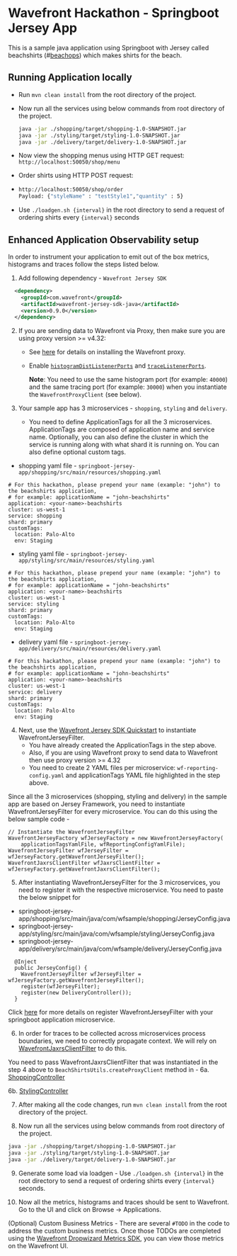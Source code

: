 # Wavefront Hackathon - Springboot Jersey App

This is a sample java application using Springboot with Jersey called beachshirts (#[beachops](https://medium.com/@matthewzeier/thoughts-from-an-operations-wrangler-how-we-use-alerts-to-monitor-wavefront-71329c5e57a8)) 
which makes shirts for the beach. 

## Running Application locally 

- Run `mvn clean install` from the root directory of the project.

- Now run all the services using below commands from root directory of the project.

  ```bash
  java -jar ./shopping/target/shopping-1.0-SNAPSHOT.jar
  java -jar ./styling/target/styling-1.0-SNAPSHOT.jar
  java -jar ./delivery/target/delivery-1.0-SNAPSHOT.jar
  ```

- Now view the shopping menus using HTTP GET request: `http://localhost:50050/shop/menu`

- Order shirts using HTTP POST request:

- ```bash
  http://localhost:50050/shop/order
  Payload: {"styleName" : "testStyle1","quantity" : 5}
  ```

- Use `./loadgen.sh {interval}` in the root directory to send a request of ordering shirts every `{interval}` seconds

## Enhanced Application Observability setup

In order to instrument your application to emit out of the box metrics, histograms and traces follow the steps listed below.

1. Add following dependency - `Wavefront Jersey SDK`

```xml
  <dependency>
    <groupId>com.wavefront</groupId>
    <artifactId>wavefront-jersey-sdk-java</artifactId>
    <version>0.9.0</version>
  </dependency>
```

2. If you are sending data to Wavefront via Proxy, then make sure you are using proxy version >= v4.32:
   * See [here](https://docs.wavefront.com/proxies_installing.html#proxy-installation) for details on installing the Wavefront proxy.
   * Enable [`histogramDistListenerPorts`](https://docs.wavefront.com/proxies_histograms.html) and [`traceListenerPorts`](https://docs.wavefront.com/proxies_configuring.html#proxy-configuration-properties).

      **Note**: You need to use the same histogram port (for example: `40000`) and the same tracing port (for example: `30000`) when you instantiate the `WavefrontProxyClient` (see below).

3. Your sample app has 3 microservices - `shopping`, `styling` and `delivery`.
   * You need to define ApplicationTags for all the 3 microservices. ApplicationTags are composed of application name and service name. Optionally, you can also define the cluster in which the service is running along with what shard it is running on. You can also define optional custom tags.

  * shopping yaml file - `springboot-jersey-app/shopping/src/main/resources/shopping.yaml`
```
# For this hackathon, please prepend your name (example: "john") to the beachshirts application,
# for example: applicationName = "john-beachshirts"
application: <your-name>-beachshirts
cluster: us-west-1
service: shopping
shard: primary
customTags:
  location: Palo-Alto
  env: Staging
```

  * styling yaml file - `springboot-jersey-app/styling/src/main/resources/styling.yaml`
```
# For this hackathon, please prepend your name (example: "john") to the beachshirts application,
# for example: applicationName = "john-beachshirts"
application: <your-name>-beachshirts
cluster: us-west-1
service: styling
shard: primary
customTags:
  location: Palo-Alto
  env: Staging
```

  * delivery yaml file - ``springboot-jersey-app/delivery/src/main/resources/delivery.yaml``
```
# For this hackathon, please prepend your name (example: "john") to the beachshirts application,
# for example: applicationName = "john-beachshirts"
application: <your-name>-beachshirts
cluster: us-west-1
service: delivery
shard: primary
customTags:
  location: Palo-Alto
  env: Staging
```

4. Next, use the [Wavefront Jersey SDK Quickstart](https://github.com/wavefrontHQ/wavefront-jersey-sdk-java#quickstart) to instantiate WavefrontJerseyFilter. 
   * You have already created the ApplicationTags in the step above. 
   * Also, if you are using Wavefront proxy to send data to Wavefront then use proxy version >= 4.32
   * You need to create 2 YAML files per microservice: `wf-reporting-config.yaml` and applicationTags YAML file highlighted in the step above.

Since all the 3 microservices (shopping, styling and delivery) in the sample app are based on Jersey Framework, you need to instantiate WavefrontJerseyFilter for every microservice.
You can do this using the below sample code -
```
// Instantiate the WavefrontJerseyFilter
WavefrontJerseyFactory wfJerseyFactory = new WavefrontJerseyFactory(
    applicationTagsYamlFile, wfReportingConfigYamlFile);
WavefrontJerseyFilter wfJerseyFilter = wfJerseyFactory.getWavefrontJerseyFilter();
WavefrontJaxrsClientFilter wfJaxrsClientFilter = wfJerseyFactory.getWavefrontJaxrsClientFilter();
```

5. After instantiating WavefrontJerseyFilter for the 3 microservices, you need to register it with the respective microservice. You need to paste the below snippet for
  * springboot-jersey-app/shopping/src/main/java/com/wfsample/shopping/JerseyConfig.java
  * springboot-jersey-app/styling/src/main/java/com/wfsample/styling/JerseyConfig.java
  * springboot-jersey-app/delivery/src/main/java/com/wfsample/delivery/JerseyConfig.java

```
  @Inject
  public JerseyConfig() {
    WavefrontJerseyFilter wfJerseyFilter = wfJerseyFactory.getWavefrontJerseyFilter();
    register(wfJerseyFilter);
    register(new DeliveryController());
  }
```

Click [here](https://github.com/wavefrontHQ/wavefront-jersey-sdk-java/blob/master/docs/springboot.md) for more details on register WavefrontJerseyFilter with your springboot application microservice.

6. In order for traces to be collected across microservices process boundaries, we need to correctly propagate context.
We will rely on [WavefrontJaxrsClientFilter](https://github.com/wavefrontHQ/wavefront-jaxrs-sdk-java#wavefrontjaxrsclientfilter) to do this.

You need to pass WavefrontJaxrsClientFilter that was instantiated in the step 4 above to `BeachShirtsUtils.createProxyClient` method in -
6a. [ShoppingController](https://github.com/wavefrontHQ/hackathon/blob/master/enhanced-application-observability/springboot-jersey-app/shopping/src/main/java/com/wfsample/shopping/ShoppingController.java)

6b. [StylingController](https://github.com/wavefrontHQ/hackathon/blob/master/enhanced-application-observability/springboot-jersey-app/styling/src/main/java/com/wfsample/styling/StylingController.java)

7. After making all the code changes, run `mvn clean install` from the root directory of the project.

8. Now run all the services using below commands from root directory of the project.

  ```bash
  java -jar ./shopping/target/shopping-1.0-SNAPSHOT.jar
  java -jar ./styling/target/styling-1.0-SNAPSHOT.jar
  java -jar ./delivery/target/delivery-1.0-SNAPSHOT.jar
  ```

9. Generate some load via loadgen - Use `./loadgen.sh {interval}` in the root directory to send a request of ordering shirts every `{interval}` seconds.

10. Now all the metrics, histograms and traces should be sent to Wavefront. Go to the UI and click on Browse -> Applications.

(Optional) Custom Business Metrics - There are several `#TODO` in the code to address the custom business metrics. Once those TODOs are completed using the [Wavefront Dropwizard Metrics SDK](https://github.com/wavefrontHQ/wavefront-dropwizard-metrics-sdk-java), you can view those metrics on the Wavefront UI.
